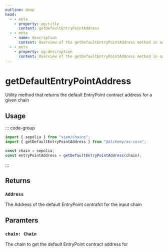 ```yaml
---
outline: deep
head:
  - - meta
    - property: og:title
      content: getDefaultEntryPointAddress
  - - meta
    - name: description
      content: Overview of the getDefaultEntryPointAddress method in aa-core utils
  - - meta
    - property: og:description
      content: Overview of the getDefaultEntryPointAddress method in aa-core utils
---
```


# getDefaultEntryPointAddress

Utility method that returns the default EntryPoint contract address for a given chain

## Usage

::: code-group

```ts [example.ts]
import { sepolia } from "viem/chains";
import { getDefaultEntryPointAddress } from "@alchemy/aa-core";

const chain = sepolia;
const entryPointAddress = getDefaultEntryPointAddress(chain);
```

:::

## Returns

### `Address`

The Address of the default EntryPoint contrafct for the input chain

## Paramters

### `chain: Chain`

The chain to get the default EntryPoint contract address for

